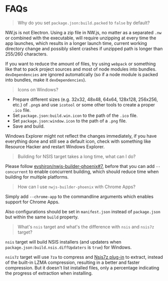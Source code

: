 
# FAQs

> Why do you set `package.json:build.packed` to `false` by default?

NW.js is not Electron. Using a zip file in NW.js, no matter as a separated `.nw` or combined with the executable, will require unzipping at every time the app launches, which results in a longer launch time, current working directory change and possibly slient crashes if unzipped path is longer than 255/260 characters.

If you want to reduce the amount of files, try using `webpack` or something like that to pack project sources and most of node modules into bundles. `devDependencies` are ignored automatically (so if a node module is packed into bundles, make it `devDependencies`).

> Icons on Windows?

* Prepare different sizes (e.g. 32x32, 48x48, 64x64, 128x128, 256x256, etc.) of `.png`s and use `icotool` or some other tools to create a proper `.ico` file.
* Set `package.json:build.win.icon` to the path of the `.ico` file.
* Set `package.json:window.icon` to the path of a `.png` file.
* Save and build.

Windows Explorer might not reflect the changes immediately, if you have everything done and still see a default icon, check with something like Resource Hacker and restart Windows Explorer.

> Building for NSIS target takes a long time, what can I do?

Please follow [evshiron/nwjs-builder-phoenix#7](https://github.com/evshiron/nwjs-builder-phoenix/issues/7), before that you can add `--concurrent` to enable concurrent building, which should reduce time when building for multiple platforms.

> How can I use `nwjs-builder-phoenix` with Chrome Apps?

Simply add `--chrome-app` to the commandline arguments which enables support for Chrome Apps.

Also configurations should be set in `manifest.json` instead of `package.json` but within the same `build` property.

> What's `nsis` target and what's the difference with `nsis` and `nsis7z` target?

`nsis` target will build NSIS installers (and updaters when `package.json:build.nsis.diffUpdaters` is `true`) for Windows.

`nsis7z` target will use `7za` to compress and [Nsis7z plug-in](http://nsis.sourceforge.net/Nsis7z_plug-in) to extract, instead of the built-in LZMA compression, resulting in a better and faster compression. But it doesn't list installed files, only a percentage indicating the progress of extraction when installing.
